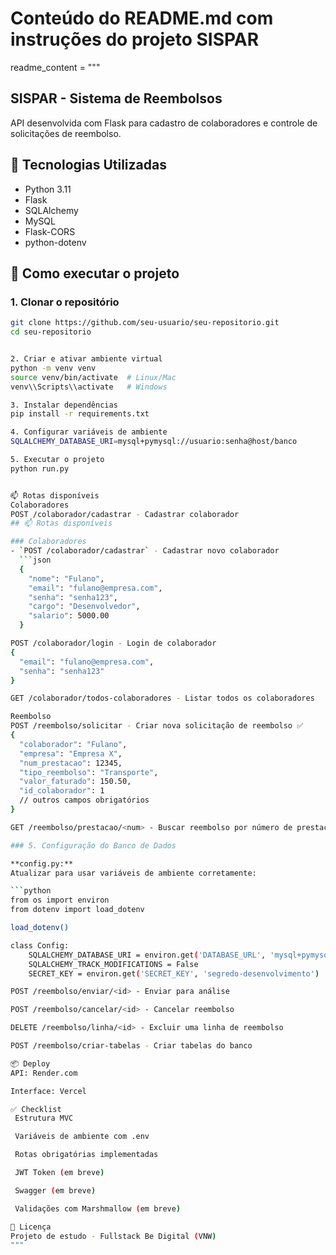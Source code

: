 # Conteúdo do README.md com instruções do projeto SISPAR

readme_content = """

## SISPAR - Sistema de Reembolsos

API desenvolvida com Flask para cadastro de colaboradores e controle de solicitações de reembolso.

## 🔧 Tecnologias Utilizadas

- Python 3.11
- Flask
- SQLAlchemy
- MySQL
- Flask-CORS
- python-dotenv

## 🚀 Como executar o projeto

### 1. Clonar o repositório

```bash
git clone https://github.com/seu-usuario/seu-repositorio.git
cd seu-repositorio


2. Criar e ativar ambiente virtual
python -m venv venv
source venv/bin/activate  # Linux/Mac
venv\\Scripts\\activate   # Windows

3. Instalar dependências
pip install -r requirements.txt

4. Configurar variáveis de ambiente
SQLALCHEMY_DATABASE_URI=mysql+pymysql://usuario:senha@host/banco

5. Executar o projeto
python run.py


📫 Rotas disponíveis
Colaboradores
POST /colaborador/cadastrar - Cadastrar colaborador
## 📫 Rotas disponíveis

### Colaboradores
- `POST /colaborador/cadastrar` - Cadastrar novo colaborador
  ```json
  {
    "nome": "Fulano",
    "email": "fulano@empresa.com",
    "senha": "senha123",
    "cargo": "Desenvolvedor",
    "salario": 5000.00
  }

POST /colaborador/login - Login de colaborador
{
  "email": "fulano@empresa.com",
  "senha": "senha123"
}

GET /colaborador/todos-colaboradores - Listar todos os colaboradores

Reembolso
POST /reembolso/solicitar - Criar nova solicitação de reembolso ✅
{
  "colaborador": "Fulano",
  "empresa": "Empresa X",
  "num_prestacao": 12345,
  "tipo_reembolso": "Transporte",
  "valor_faturado": 150.50,
  "id_colaborador": 1
  // outros campos obrigatórios
}

GET /reembolso/prestacao/<num> - Buscar reembolso por número de prestação ✅

### 5. Configuração do Banco de Dados

**config.py:**
Atualizar para usar variáveis de ambiente corretamente:

```python
from os import environ
from dotenv import load_dotenv

load_dotenv()

class Config:
    SQLALCHEMY_DATABASE_URI = environ.get('DATABASE_URL', 'mysql+pymysql://usuario:senha@localhost/nome_banco')
    SQLALCHEMY_TRACK_MODIFICATIONS = False
    SECRET_KEY = environ.get('SECRET_KEY', 'segredo-desenvolvimento')

POST /reembolso/enviar/<id> - Enviar para análise

POST /reembolso/cancelar/<id> - Cancelar reembolso

DELETE /reembolso/linha/<id> - Excluir uma linha de reembolso

POST /reembolso/criar-tabelas - Criar tabelas do banco

📦 Deploy
API: Render.com

Interface: Vercel

✅ Checklist
 Estrutura MVC

 Variáveis de ambiente com .env

 Rotas obrigatórias implementadas

 JWT Token (em breve)

 Swagger (em breve)

 Validações com Marshmallow (em breve)

📄 Licença
Projeto de estudo - Fullstack Be Digital (VNW)
"""






